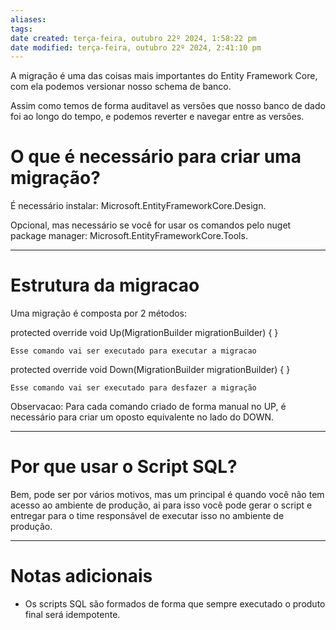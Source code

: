 ```yaml
---
aliases: 
tags: 
date created: terça-feira, outubro 22º 2024, 1:58:22 pm
date modified: terça-feira, outubro 22º 2024, 2:41:10 pm
---
```

A migração é uma das coisas mais importantes do Entity Framework Core, com ela podemos versionar nosso schema de banco.

Assim como temos de forma auditavel as versões que nosso banco de dado foi ao longo do tempo, e podemos reverter e navegar entre as versões.

# O que é necessário para criar uma migração?

É necessário instalar: Microsoft.EntityFrameworkCore.Design.

Opcional, mas necessário se você for usar os comandos pelo nuget package manager: Microsoft.EntityFrameworkCore.Tools.

---

# Estrutura da migracao

Uma migração é composta por 2 métodos:

protected override void Up(MigrationBuilder migrationBuilder) { }

	Esse comando vai ser executado para executar a migracao

protected override void Down(MigrationBuilder migrationBuilder) { }

    Esse comando vai ser executado para desfazer a migração

Observacao: Para cada comando criado de forma manual no UP, é necessário para criar um oposto equivalente no lado do DOWN.

---

# Por que usar o Script SQL?

Bem, pode ser por vários motivos, mas um principal é quando você não tem acesso ao ambiente de produção, ai para isso você pode gerar o script e entregar para o time responsável de executar isso no ambiente de produção.

---

# Notas adicionais

- Os scripts SQL são formados de forma que sempre executado o produto final será idempotente.